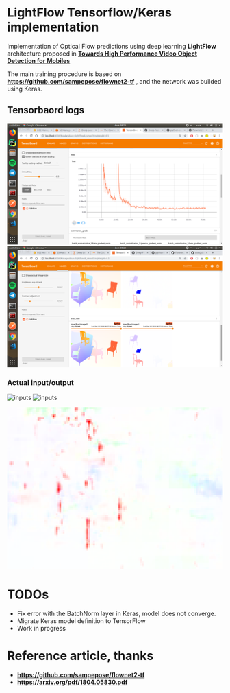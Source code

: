 # LightFlow Tensorflow/Keras implementation
Implementation of Optical Flow predictions using deep learning **LightFlow** architecture proposed in **[Towards High Performance Video Object Detection for Mobiles](https://arxiv.org/pdf/1804.05830.pdf)**

The main training procedure is based on **https://github.com/sampepose/flownet2-tf** , and the network was builded using Keras.

## Tensorbaord logs
![lightflow tensorboard Loss](/outputs/tensorboard.png?raw=true)
![lightflow tensorboard Val image](/outputs/output_val.png?raw=true)

### Actual input/output
![inputs](/data/samples/0img0.ppm?raw=true)
![inputs](/data/samples/0img1.ppm?raw=true)

![lightflow Actual output](/outputs/output.png?raw=true)


# TODOs
* Fix error with the BatchNorm layer in Keras, model does not converge.
* Migrate Keras model definition to TensorFlow
* Work in progress
# Reference article, thanks

* **https://github.com/sampepose/flownet2-tf**
* **https://arxiv.org/pdf/1804.05830.pdf**
